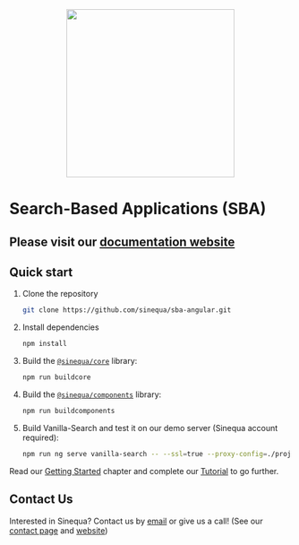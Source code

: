 
<img src="docs/assets/index/sinequa-logo-light-lg.png" width="300" style="margin: auto; display: block;">

# Search-Based Applications (SBA)

## Please visit our [documentation website](https://sinequa.github.io/sba-angular/)

## Quick start

1. Clone the repository

    ```bash
    git clone https://github.com/sinequa/sba-angular.git
    ```

2. Install dependencies

    ```bash
    npm install
    ```

3. Build the [`@sinequa/core`](https://sinequa.github.io/sba-angular/libraries/core) library:

    ```bash
    npm run buildcore
    ```

4. Build the [`@sinequa/components`](https://sinequa.github.io/sba-angular/libraries/components) library:

    ```bash
    npm run buildcomponents
    ```

5. Build Vanilla-Search and test it on our demo server (Sinequa account required):

    ```bash
    npm run ng serve vanilla-search -- --ssl=true --proxy-config=./projects/vanilla-search/src/proxy.conf.json
    ```

Read our [Getting Started](https://sinequa.github.io/sba-angular/getting-started) chapter and complete our [Tutorial](https://sinequa.github.io/sba-angular/tutorial) to go further.

## Contact Us

Interested in Sinequa? Contact us by [email](mailto:info@sinequa.com) or give us a call! (See our [contact page](https://go.sinequa.com/contact.html) and [website](https://www.sinequa.com))
